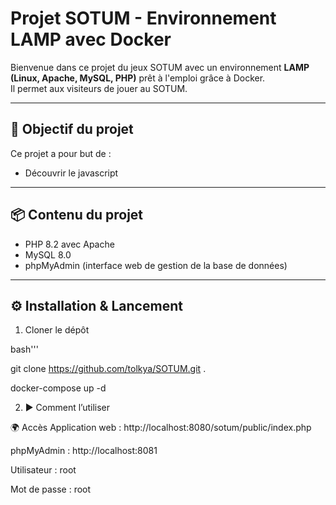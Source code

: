 #  Projet SOTUM - Environnement LAMP avec Docker

Bienvenue dans ce projet du jeux SOTUM avec un environnement **LAMP (Linux, Apache, MySQL, PHP)** prêt à l'emploi grâce à Docker.  
Il permet aux visiteurs de jouer au SOTUM.

---

## 🚀 Objectif du projet

Ce projet a pour but de :

- Découvrir le javascript 

---

## 📦 Contenu du projet

- PHP 8.2 avec Apache
- MySQL 8.0
- phpMyAdmin (interface web de gestion de la base de données)

---

## ⚙️ Installation & Lancement

1. Cloner le dépôt

bash'''

git clone https://github.com/tolkya/SOTUM.git .

docker-compose up -d



2. ▶️ Comment l’utiliser




🌍 Accès
Application web : http://localhost:8080/sotum/public/index.php

phpMyAdmin : http://localhost:8081

Utilisateur : root

Mot de passe : root